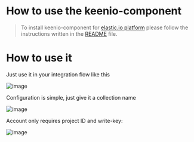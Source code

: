# How to use the keenio-component

> To install keenio-component for [elastic.io platform](http://www.elastic.io "elastic.io platform") please follow the instructions written in the [README](https://github.com/elasticio/keenio-component/blob/master/README.md) file.

# How to use it

Just use it in your integration flow like this

![image](https://cloud.githubusercontent.com/assets/56208/13527096/fa98aa32-e20c-11e5-9518-7df9cbcd6424.png)

Configuration is simple, just give it a collection name

![image](https://cloud.githubusercontent.com/assets/56208/13527136/36627aa2-e20d-11e5-8c4b-44a3a6069a72.png)

Account only requires project ID and write-key:

![image](https://cloud.githubusercontent.com/assets/56208/13527156/58ea2516-e20d-11e5-80bc-31e5b2ec1c97.png)


